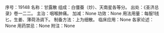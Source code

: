 序号：19148
名称：甘露散
组成：白僵蚕（炒）、天南星各等分。
出处：《圣济总录》卷一二二。
主治：咽喉肿痛。
加减：None
功效：None
用法用量：每服1钱匕，生姜、薄荷汤调下。
制备方法：上为细散。
临床应用：None
各家论述：None
用药禁忌：None
附注：None

